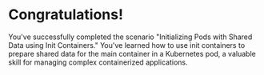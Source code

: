 # Congratulations!

You've successfully completed the scenario "Initializing Pods with Shared Data using Init Containers." You've learned how to use init containers to prepare shared data for the main container in a Kubernetes pod, a valuable skill for managing complex containerized applications.